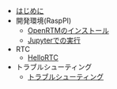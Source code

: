 
* [はじめに](README.md)
* 開発環境(RaspPI)
    * [OpenRTMのインストール](install.md)
    * [Jupyterでの実行](jupyter.md)
* RTC
	* [HelloRTC](rtc.md)
* トラブルシューティング
	* [トラブルシューティング](trouble.md)